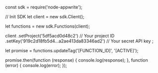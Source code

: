 const sdk = require('node-appwrite');

// Init SDK
let client = new sdk.Client();

let functions = new sdk.Functions(client);

client
    .setProject('5df5acd0d48c2') // Your project ID
    .setKey('919c2d18fb5d4...a2ae413da83346ad2') // Your secret API key
;

let promise = functions.updateTag('[FUNCTION_ID]', '[ACTIVE]');

promise.then(function (response) {
    console.log(response);
}, function (error) {
    console.log(error);
});